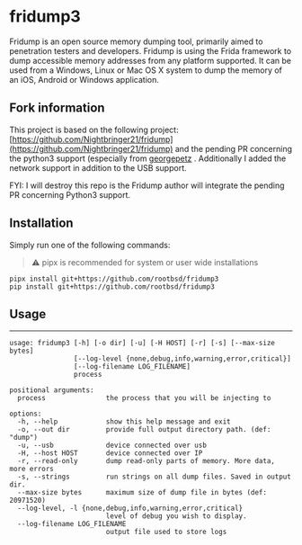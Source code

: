 # fridump3

Fridump is an open source memory dumping tool, primarily aimed to penetration testers and developers. Fridump is using the Frida framework to dump accessible memory addresses from any platform supported. It can be used from a Windows, Linux or Mac OS X system to dump the memory of an iOS, Android or Windows application.

## Fork information

This project is based on the following project: [https://github.com/Nightbringer21/fridump](https://github.com/Nightbringer21/fridump) and the pending PR concerning the python3 support (especially from [georgepetz](https://github.com/georgepetz) . Additionally I added the network support in addition to the USB support.

FYI: I will destroy this repo is the Fridump author will integrate the pending PR concerning Python3 support.

## Installation

Simply run one of the following commands:
> :warning: pipx is recommended for system or user wide installations
```
pipx install git+https://github.com/rootbsd/fridump3
pip install git+https://github.com/rootbsd/fridump3
```

## Usage
---

```
usage: fridump3 [-h] [-o dir] [-u] [-H HOST] [-r] [-s] [--max-size bytes]
                [--log-level {none,debug,info,warning,error,critical}]
                [--log-filename LOG_FILENAME]
                process

positional arguments:
  process               the process that you will be injecting to

options:
  -h, --help            show this help message and exit
  -o, --out dir         provide full output directory path. (def: "dump")
  -u, --usb             device connected over usb
  -H, --host HOST       device connected over IP
  -r, --read-only       dump read-only parts of memory. More data, more errors
  -s, --strings         run strings on all dump files. Saved in output dir.
  --max-size bytes      maximum size of dump file in bytes (def: 20971520)
  --log-level, -l {none,debug,info,warning,error,critical}
                        level of debug you wish to display.
  --log-filename LOG_FILENAME
                        output file used to store logs
```
